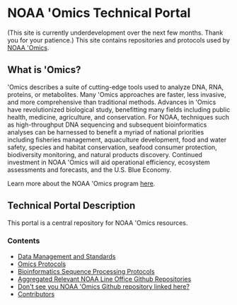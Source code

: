 NOAA 'Omics Technical Portal
===================================

(This site is currently underdevelopment over the next few months. Thank you for your patience.)
This site contains repositories and protocols used by [NOAA 'Omics](https://oceanexplorer.noaa.gov/technology/omics/noaa-omics.html).

## What is 'Omics?
'Omics describes a suite of cutting-edge tools used to analyze DNA, RNA, proteins, or metabolites. Many 'Omics approaches are faster, less invasive, and more comprehensive than traditional methods. Advances in 'Omics have revolutionized biological study, benefitting many fields including public health, medicine, agriculture, and conservation. For NOAA, techniques such as high-throughput DNA sequencing and subsequent bioinformatics analyses can be harnessed to benefit a myriad of national priorities including fisheries management, aquaculture development, food and water safety, species and habitat conservation, seafood consumer protection, biodiversity monitoring, and natural products discovery. Continued investment in NOAA 'Omics will aid operational efficiency, ecosystem assessments and forecasts, and the U.S. Blue Economy. <br>

Learn more about the NOAA 'Omics program [here](https://oceanexplorer.noaa.gov/technology/omics/noaa-omics.html). <br>

## Technical Portal Description
This portal is a central repository for NOAA 'Omics resources. 

### Contents
- [Data Management and Standards](https://noaa-omics-technical-portal.readthedocs.io/en/latest/Data-Management-Standards.html)
- [Omics Protocols](https://noaa-omics-technical-portal.readthedocs.io/en/latest/Omics-protocols.html)
- [Bioinformatics Sequence Processing Protocols](https://noaa-omics-technical-portal.readthedocs.io/en/latest/Bioinformatics-sequence-processing-protocols.html)
- [Aggregated Relevant NOAA Line Office Github Repositories](https://noaa-omics-technical-portal.readthedocs.io/en/latest/Aggregated-relevant-NOAA-Line-Office-Github-Repositories.html)
- [Don't see you NOAA 'Omics Github repository linked here?](https://noaa-omics-technical-portal.readthedocs.io/en/latest/missing.html)
- [Contributors](https://noaa-omics-technical-portal.readthedocs.io/en/latest/contributors.html)
